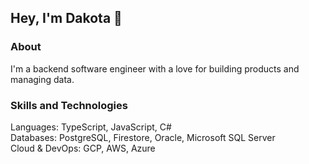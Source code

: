 ## Hey, I'm Dakota 👋

### About
I'm a backend software engineer with a love for building products and managing data.

### Skills and Technologies
Languages: TypeScript, JavaScript, C# </br>
Databases: PostgreSQL, Firestore, Oracle, Microsoft SQL Server </br>
Cloud & DevOps: GCP, AWS, Azure </br>
